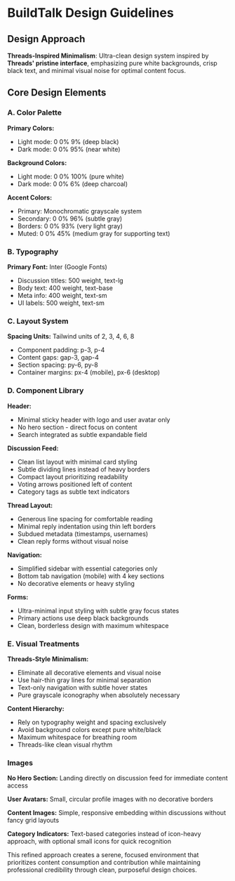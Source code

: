 # BuildTalk Design Guidelines

## Design Approach
**Threads-Inspired Minimalism**: Ultra-clean design system inspired by **Threads' pristine interface**, emphasizing pure white backgrounds, crisp black text, and minimal visual noise for optimal content focus.

## Core Design Elements

### A. Color Palette
**Primary Colors:**
- Light mode: 0 0% 9% (deep black)
- Dark mode: 0 0% 95% (near white)

**Background Colors:**
- Light mode: 0 0% 100% (pure white)
- Dark mode: 0 0% 6% (deep charcoal)

**Accent Colors:**
- Primary: Monochromatic grayscale system
- Secondary: 0 0% 96% (subtle gray)
- Borders: 0 0% 93% (very light gray)
- Muted: 0 0% 45% (medium gray for supporting text)

### B. Typography
**Primary Font:** Inter (Google Fonts)
- Discussion titles: 500 weight, text-lg
- Body text: 400 weight, text-base
- Meta info: 400 weight, text-sm
- UI labels: 500 weight, text-sm

### C. Layout System
**Spacing Units:** Tailwind units of 2, 3, 4, 6, 8
- Component padding: p-3, p-4
- Content gaps: gap-3, gap-4
- Section spacing: py-6, py-8
- Container margins: px-4 (mobile), px-6 (desktop)

### D. Component Library

**Header:**
- Minimal sticky header with logo and user avatar only
- No hero section - direct focus on content
- Search integrated as subtle expandable field

**Discussion Feed:**
- Clean list layout with minimal card styling
- Subtle dividing lines instead of heavy borders
- Compact layout prioritizing readability
- Voting arrows positioned left of content
- Category tags as subtle text indicators

**Thread Layout:**
- Generous line spacing for comfortable reading
- Minimal reply indentation using thin left borders
- Subdued metadata (timestamps, usernames)
- Clean reply forms without visual noise

**Navigation:**
- Simplified sidebar with essential categories only
- Bottom tab navigation (mobile) with 4 key sections
- No decorative elements or heavy styling

**Forms:**
- Ultra-minimal input styling with subtle gray focus states
- Primary actions use deep black backgrounds
- Clean, borderless design with maximum whitespace

### E. Visual Treatments

**Threads-Style Minimalism:**
- Eliminate all decorative elements and visual noise
- Use hair-thin gray lines for minimal separation
- Text-only navigation with subtle hover states
- Pure grayscale iconography when absolutely necessary

**Content Hierarchy:**
- Rely on typography weight and spacing exclusively
- Avoid background colors except pure white/black
- Maximum whitespace for breathing room
- Threads-like clean visual rhythm

### Images
**No Hero Section:** Landing directly on discussion feed for immediate content access

**User Avatars:** Small, circular profile images with no decorative borders

**Content Images:** Simple, responsive embedding within discussions without fancy grid layouts

**Category Indicators:** Text-based categories instead of icon-heavy approach, with optional small icons for quick recognition

This refined approach creates a serene, focused environment that prioritizes content consumption and contribution while maintaining professional credibility through clean, purposeful design choices.